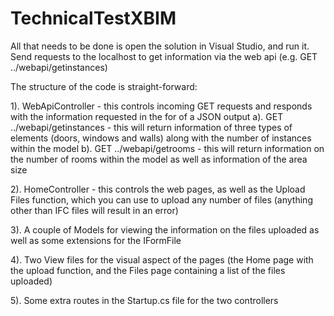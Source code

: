 # TechnicalTestXBIM

All that needs to be done is open the solution in Visual Studio, and run it. Send requests to the localhost to get information via the web api (e.g. GET ../webapi/getinstances)

The structure of the code is straight-forward:

  1). WebApiController - this controls incoming GET requests and responds with the information requested in the for of a JSON output
    a). GET ../webapi/getinstances - this will return information of three types of elements (doors, windows and walls) along with the number of instances within the model
    b). GET ../webapi/getrooms - this will return information on the number of rooms within the model as well as information of the area size
    
  2). HomeController - this controls the web pages, as well as the Upload Files function, which you can use to upload any number of files (anything other than IFC files will 
                       result in an error)
                       
  3). A couple of Models for viewing the information on the files uploaded as well as some extensions for the IFormFile
  
  4). Two View files for the visual aspect of the pages (the Home page with the upload function, and the Files page containing a list of the files uploaded)
  
  5). Some extra routes in the Startup.cs file for the two controllers
  
  


